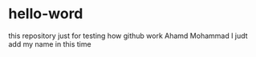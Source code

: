 # hello-word
this repository just for testing how github work 
Ahamd Mohammad 
I judt add my name in this time 
